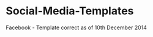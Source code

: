 Social-Media-Templates
======================

Facebook - Template correct as of 10th December 2014

